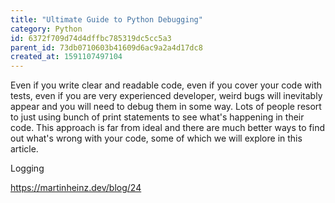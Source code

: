 ```yaml
---
title: "Ultimate Guide to Python Debugging"
category: Python
id: 6372f709d74d4dffbc785319dc5cc5a3
parent_id: 73db0710603b41609d6ac9a2a4d17dc8
created_at: 1591107497104
---
```


Even if you write clear and readable code, even if you cover your code with tests, even if you are very experienced developer, weird bugs will inevitably appear and you will need to debug them in some way. Lots of people resort to just using bunch of print statements to see what's happening in their code. This approach is far from ideal and there are much better ways to find out what's wrong with your code, some of which we will explore in this article. 

Logging


https://martinheinz.dev/blog/24
                